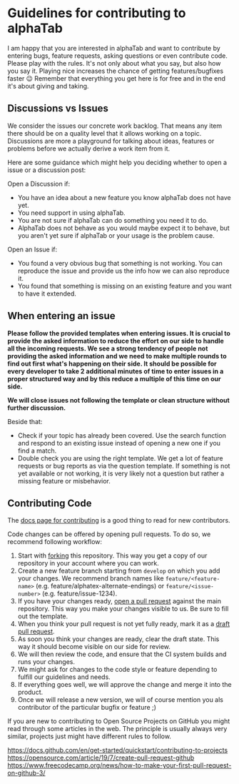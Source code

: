# Guidelines for contributing to alphaTab

I am happy that you are interested in alphaTab and want to contribute by entering bugs, feature requests, asking questions or even contribute code. Please play with the rules. It's not only about what you say, but also how you say it. Playing nice increases the chance of getting features/bugfixes faster :wink: Remember that everything you get here is for free and in the end it's about giving and taking.

## Discussions vs Issues

We consider the issues our concrete work backlog. That means any item there should be on a quality level that it allows working on a topic.
Discussions are more a playground for talking about ideas, features or problems before we actually derive a work item from it.

Here are some guidance which might help you deciding whether to open a issue or a discussion post:

Open a Discussion if:

* You have an idea about a new feature you know alphaTab does not have yet.
* You need support in using alphaTab.
* You are not sure if alphaTab can do something you need it to do.
* AlphaTab does not behave as you would maybe expect it to behave, but you aren't yet sure if alphaTab or your usage is the problem cause.

Open an Issue if:

* You found a very obvious bug that something is not working. You can reproduce the issue and provide us the info how we can also reproduce it.
* You found that something is missing on an existing feature and you want to have it extended.

## When entering an issue

**Please follow the provided templates when entering issues. It is crucial to provide the asked information to reduce the effort on our side to handle all the incoming requests. We see a strong tendency of people not providing the asked information and we need to make multiple rounds to find out first what's happening on their side. It should be possible for every developer to take 2 additional minutes of time to enter issues in a proper structured way and by this reduce a multiple of this time on our side.**

**We will close issues not following the template or clean structure without further discussion.**

Beside that:

* Check if your topic has already been covered. Use the search function and respond to an existing issue instead of opening a new one if you find a match.
* Double check you are using the right template. We get a lot of feature requests or bug reports as via the question template. If something is not yet available or not working, it is very likely not a question but rather a missing feature or misbehavior.

## Contributing Code

The [docs page for contributing](https://www.alphatab.net/docs/contributing) is a good thing to read for new contributors.

Code changes can be offered by opening pull requests. To do so, we recommend following workflow:

1. Start with [forking](https://docs.github.com/en/get-started/quickstart/fork-a-repo) this repository.
This way you get a copy of our repository in your account where you can work.
2. Create a new feature branch starting from `develop` on which you add your changes.
We recommend branch names like `feature/<feature-name>` (e.g. feature/alphatex-alternate-endings) or `feature/<issue-number>` (e.g. feature/issue-1234).
3. If you have your changes ready, [open a pull request](https://docs.github.com/en/pull-requests/collaborating-with-pull-requests/proposing-changes-to-your-work-with-pull-requests/creating-a-pull-request) against the main repository.
This way you make your changes visible to us. Be sure to fill out the template.
4. When you think your pull request is not yet fully ready, mark it as a [draft pull request](https://docs.github.com/en/pull-requests/collaborating-with-pull-requests/proposing-changes-to-your-work-with-pull-requests/about-pull-requests#draft-pull-requests).
5. As soon you think your changes are ready, clear the draft state. This way it should become visible on our side for review.
6. We will then review the code, and ensure that the CI system builds and runs your changes.
7. We might ask for changes to the code style or feature depending to fulfill our guidelines and needs.
8. If everything goes well, we will approve the change and merge it into the product.
9. Once we will release a new version, we will of course mention you als contributor of the particular bugfix or feature ;)

If you are new to contributing to Open Source Projects on GitHub you might read through some articles in the web. The principle is usually always very similar, projects just might have different rules to follow.

<https://docs.github.com/en/get-started/quickstart/contributing-to-projects>
<https://opensource.com/article/19/7/create-pull-request-github>
<https://www.freecodecamp.org/news/how-to-make-your-first-pull-request-on-github-3/>
